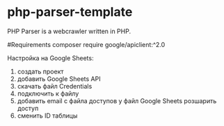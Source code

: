# php-parser-template
PHP Parser is a webcrawler written in PHP.

#Requirements
composer require google/apiclient:^2.0

Настройка на Google Sheets:
1) создать проект
2) добавить Google Sheets API
3) скачать файл Credentials
4) подключить к файлу
5) добавить email с файла доступов у файл Google Sheets розшарить доступ
6) сменить ID таблицы